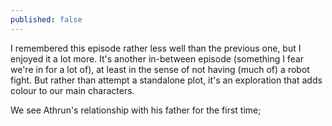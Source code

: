 ```yaml
---
published: false
---
```


I remembered this episode rather less well than the previous one, but I enjoyed it a lot more. It's another in-between episode (something I fear we're in for a lot of), at least in the sense of not having (much of) a robot fight.  But rather than attempt a standalone plot, it's an exploration that adds colour to our main characters.

We see Athrun's relationship with his father for the first time; 

